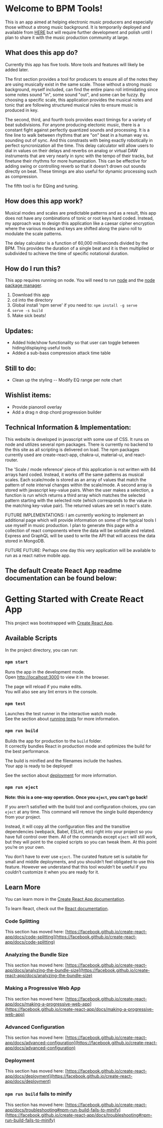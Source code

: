 # Welcome to BPM Tools!

This is an app aimed at helping electronic music producers and especially those without a strong music background.
It is temporarily deployed and available from [HERE](https://heuristic-ritchie-6e0337.netlify.app/) but will require further development and polish until I plan to share it with the music production community at large.

## What does this app do?
Currently this app has five tools. More tools and features will likely be added later.

The first section provides a tool for producers to ensure all of the notes they are using musically exist in the same scale. Those without a strong music background, myself included, can find the entire piano roll intimidating since some notes sound "in", some sound "out", and some can be fuzzy. By choosing a specific scale, this application provides the musical notes and tonic that are following structured musical rules to ensure music is produced in key.

The second, third, and fourth tools provides exact timings for a variety of beat subdivisions. For anyone producing electonic music, there is a constant fight against perfectly quantized sounds and processing. It is a fine line to walk between rhythms that are "on" beat in a human way vs. sounding out of sync. And this constrasts with being exactly robotically in perfect syncronization all the time. This delay calculator will allow users to dial in values on their delays and reverbs on analog or virtual DAW instruments that are very nearly in sync with the tempo of their tracks, but finetune their rhythms for more humanization. This can be effective for adding swing or controlling reverb so that it doesn't drown out sounds directly on beat. These timings are also useful for dynamic processing such as compression.

The fifth tool is for EQing and tuning.

## How does this app work?

Musical modes and scales are predictable patterns and as a result, this app does not have any combinations of tonic or root keys hard coded. Instead, my approach was to design this application like a caesar cipher encryption where the various modes and keys are shifted along the piano roll to modulate the scale patterns.

The delay calculator is a function of 60,000 milliseconds divided by the BPM. This provides the duration of a single beat and it is then multiplied or subdivided to achieve the time of specific notational duration.

## How do I run this?
This app requires running on node. You will need to run [node](https://nodejs.org/en/) and the [node package manager](https://www.npmjs.com/get-npm).
1. Download this app
2. cd into the directory
3. Global install 'npm serve' if you need to: `npm install -g serve`
4. `serve -s build`
5. Make sick beats!

## Updates:
- Added hide/show functionality so that user can toggle between hiding/displaying useful tools
- Added a sub-bass compression attack time table

## Still to do:
- Clean up the styling
-- Modify EQ range per note chart

## Wishlist items:
- Provide pianoroll overlay
- Add a drag n drop chord progression builder

## Technical Information & Implementation:
This website is developed in javascript with some use of CSS. It runs on node and utilizes several npm packages. There is currently no backend to the this site as all scripting is delivered on load.  The npm packages currently used are create-react-app, chakra-ui, material-ui, and react-router.

The 'Scale / mode reference' piece of this application is not written with 84 arrays hard coded. Instead, it works off the same patterns as musical scales. Each scale/mode is stored as an array of values that match the pattern of note interval changes within the scale/mode. A second array is stored with javascript key-value pairs. When the user makes a selection, a function is run which returns a third array which matches the selected pattern starting with the selected note (which corresponds to the value in the matching key-value pair). The returned values are set in react's state.

FUTURE IMPLEMENTATIONS:
I am currently working to implement an additional page which will provide information on some of the typical tools I use myself in music production. I plan to generate this page with a collection of react components where the data will be sortable and related. Express and GraphQL will be used to write the API that will access the data stored in MongoDB.

FUTURE FUTURE: 
Perhaps one day this very application will be available to run as a react native mobile app.
 

## The default Create React App readme documentation can be found below:

# Getting Started with Create React App

This project was bootstrapped with [Create React App](https://github.com/facebook/create-react-app).

## Available Scripts

In the project directory, you can run:

### `npm start`

Runs the app in the development mode.\
Open [http://localhost:3000](http://localhost:3000) to view it in the browser.

The page will reload if you make edits.\
You will also see any lint errors in the console.

### `npm test`

Launches the test runner in the interactive watch mode.\
See the section about [running tests](https://facebook.github.io/create-react-app/docs/running-tests) for more information.

### `npm run build`

Builds the app for production to the `build` folder.\
It correctly bundles React in production mode and optimizes the build for the best performance.

The build is minified and the filenames include the hashes.\
Your app is ready to be deployed!

See the section about [deployment](https://facebook.github.io/create-react-app/docs/deployment) for more information.

### `npm run eject`

**Note: this is a one-way operation. Once you `eject`, you can’t go back!**

If you aren’t satisfied with the build tool and configuration choices, you can `eject` at any time. This command will remove the single build dependency from your project.

Instead, it will copy all the configuration files and the transitive dependencies (webpack, Babel, ESLint, etc) right into your project so you have full control over them. All of the commands except `eject` will still work, but they will point to the copied scripts so you can tweak them. At this point you’re on your own.

You don’t have to ever use `eject`. The curated feature set is suitable for small and middle deployments, and you shouldn’t feel obligated to use this feature. However we understand that this tool wouldn’t be useful if you couldn’t customize it when you are ready for it.

## Learn More

You can learn more in the [Create React App documentation](https://facebook.github.io/create-react-app/docs/getting-started).

To learn React, check out the [React documentation](https://reactjs.org/).

### Code Splitting

This section has moved here: [https://facebook.github.io/create-react-app/docs/code-splitting](https://facebook.github.io/create-react-app/docs/code-splitting)

### Analyzing the Bundle Size

This section has moved here: [https://facebook.github.io/create-react-app/docs/analyzing-the-bundle-size](https://facebook.github.io/create-react-app/docs/analyzing-the-bundle-size)

### Making a Progressive Web App

This section has moved here: [https://facebook.github.io/create-react-app/docs/making-a-progressive-web-app](https://facebook.github.io/create-react-app/docs/making-a-progressive-web-app)

### Advanced Configuration

This section has moved here: [https://facebook.github.io/create-react-app/docs/advanced-configuration](https://facebook.github.io/create-react-app/docs/advanced-configuration)

### Deployment

This section has moved here: [https://facebook.github.io/create-react-app/docs/deployment](https://facebook.github.io/create-react-app/docs/deployment)

### `npm run build` fails to minify

This section has moved here: [https://facebook.github.io/create-react-app/docs/troubleshooting#npm-run-build-fails-to-minify](https://facebook.github.io/create-react-app/docs/troubleshooting#npm-run-build-fails-to-minify)
